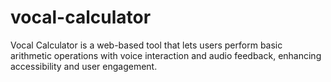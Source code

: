 # vocal-calculator
Vocal Calculator is a web-based tool that lets users perform basic arithmetic operations with voice interaction and audio feedback, enhancing accessibility and user engagement.
